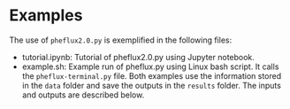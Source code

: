 # Examples
The use of `pheflux2.0.py` is exemplified in the following files:
- tutorial.ipynb: Tutorial of pheflux2.0.py using Jupyter notebook.
- example.sh: Example run of pheflux.py using Linux bash script. It calls the `pheflux-terminal.py` file.
Both examples use the information stored in the `data` folder and save the outputs in the ``results`` folder. The inputs and outputs are described below.


